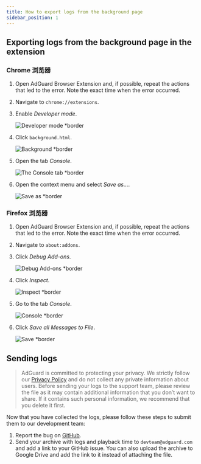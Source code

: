 ```yaml
---
title: How to export logs from the background page
sidebar_position: 1
---
```


## Exporting logs from the background page in the extension

### Chrome 浏览器

1. Open AdGuard Browser Extension and, if possible, repeat the actions that led to the error. Note the exact time when the error occurred.

2. Navigate to `chrome://extensions`.

3. Enable _Developer mode_.

   ![Developer mode \*border](https://cdn.adguardvpn.com/content/kb/ad_blocker/browser_extension/developer_mode1.png)

4. Click `background.html`.

   ![Background \*border](https://cdn.adguardvpn.com/content/kb/ad_blocker/browser_extension/background1.png)

5. Open the tab _Console_.

   ![The Console tab \*border](https://cdn.adguardvpn.com/content/kb/vpn/browser_extension/console.png)

6. Open the context menu and select _Save as…_.

   ![Save as \*border](https://cdn.adguardvpn.com/content/kb/vpn/browser_extension/save.png)

### Firefox 浏览器

1. Open AdGuard Browser Extension and, if possible, repeat the actions that led to the error. Note the exact time when the error occurred.

2. Navigate to `about:addons`.

3. Click _Debug Add-ons_.

   ![Debug Add-ons \*border](https://cdn.adguardvpn.com/content/kb/vpn/browser_extension/add-ons.png)

4. Click _Inspect_.

   ![Inspect \*border](https://cdn.adguardvpn.com/content/kb/vpn/browser_extension/inspect.png)

5. Go to the tab _Console_.

   ![Console \*border](https://cdn.adguardvpn.com/content/kb/vpn/browser_extension/ff_console.png)

6. Click _Save all Messages to File_.

   ![Save \*border](https://cdn.adguardvpn.com/content/kb/vpn/browser_extension/save-to-file.png)

## Sending logs

> AdGuard is committed to protecting your privacy. We strictly follow our [Privacy Policy](https://adguard.com/en/privacy/browser-extension.html) and do not collect any private information about users. Before sending your logs to the support team, please review the file as it may contain additional information that you don’t want to share. If it contains such personal information, we recommend that you delete it first.

Now that you have collected the logs, please follow these steps to submit them to our development team:

1. Report the bug on [GitHub](https://github.com/AdguardTeam/AdguardBrowserExtension/issues/new/choose).
2. Send your archive with logs and playback time to `devteam@adguard.com` and add a link to your GitHub issue. You can also upload the archive to Google Drive and add the link to it instead of attaching the file.
